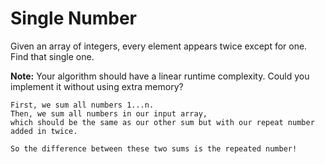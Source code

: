 Single Number
=============
Given an array of integers, every element appears twice except for one. Find that single one.

**Note:**
Your algorithm should have a linear runtime complexity. Could you implement it without using extra memory?

```
First, we sum all numbers 1...n.     
Then, we sum all numbers in our input array, 
which should be the same as our other sum but with our repeat number added in twice.     

So the difference between these two sums is the repeated number!
```

